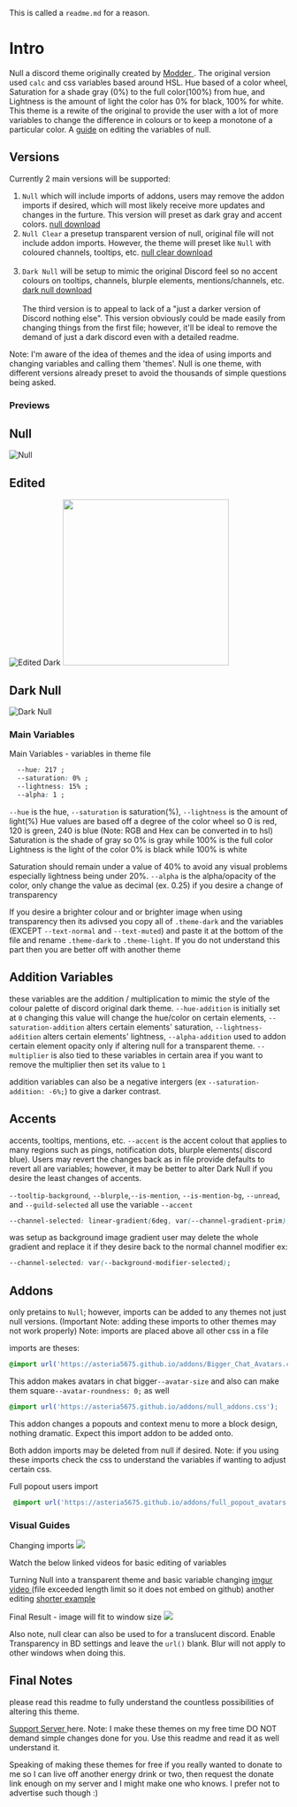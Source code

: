 This is called a `readme.md` for a reason.

# Intro
Null a discord theme originally created by <a href="https://github.com/Modder4869/BdBrokenStuff/tree/master/Themes/v1">Modder </a>. The original version used `calc` and css variables based around HSL.
Hue based of a color wheel, Saturation for a shade gray (0%) to the full color(100%) from hue, and Lightness is the amount of light the color has 0% for black, 100% for white.
This theme is a rewite of the original to provide the user with a lot of more variables to change the difference in colours or to keep a monotone of a particular color.
A [guide](https://github.com/Asteria5675/BetterDiscordThemes/blob/master/null/README.md/#Visual-Guides) on editing the variables of null.

## Versions
Currently 2 main versions will be supported:
  1. `Null` which will include imports of addons, users may remove the addon imports if desired, which will most likely receive more updates and changes in the furture. 
  This version will preset as dark gray and accent colors. <a href="https://betterdiscord.net/ghdl?id=3407">null download</a>
  2. `Null Clear` a presetup transparent version of null, original file will not include addon imports. However, the theme will preset like `Null` with coloured channels, tooltips, etc. <a href="https://betterdiscord.net/ghdl?id=3408">null clear download</a>
  <br> </br>
  3. `Dark Null` will be setup to mimic the original Discord feel so no accent colours on tooltips, channels, blurple elements, mentions/channels, etc. <a href="https://betterdiscord.net/ghdl?id=3409">dark null download</a>
  <br> </br>
The third version is to appeal to lack of a "just a darker version of Discord nothing else". This version obviously could be made easily from changing things from the first file; however, it'll be ideal to remove the demand of just a dark discord even with a detailed readme.

Note: I'm aware of the idea of themes and the idea of using imports and changing variables and calling them 'themes'. Null is one theme, with different versions already preset to avoid the thousands of simple questions being asked.

### Previews
## Null
![Null](https://github.com/Asteria5675/BetterDiscordThemes/blob/master/SourceCodes/src/Screenshot_296.png)
## Edited
![Edited Dark](https://i.imgur.com/SBK3mea.png)
<img src="https://i.imgur.com/RqK7TRu.png" height="300px" width="300px"/>
## Dark Null
![Dark Null](https://i.imgur.com/bJ7MD92.png)

### Main Variables
Main Variables - variables in theme file
```css
  --hue: 217 ;
  --saturation: 0% ;
  --lightness: 15% ;
  --alpha: 1 ;
```
`--hue` is the hue, `--saturation` is saturation(%), `--lightness` is the amount of light(%)
  Hue values are based off a degree of the color wheel so 0 is red, 120 is green, 240 is blue (Note: RGB and Hex can be converted in to hsl)
  Saturation is the shade of gray so 0% is gray while 100% is the full color
  Lightness is the light of the color 0% is black while 100% is white
  
  Saturation should remain under a value of 40% to avoid any visual problems especially lightness being under 20%.
  `--alpha` is the alpha/opacity of the color, only change the value as decimal (ex. 0.25) if you desire a change of transparency

If you desire a brighter colour and or brighter image when using transparency then its adivsed you copy all of `.theme-dark` and the variables (EXCEPT `--text-normal` and `--text-muted`) and paste it at the bottom of the file and rename `.theme-dark` to `.theme-light`. If you do not understand this part then you are better off with another theme

## Addition Variables
these variables are the addition / multiplication to mimic the style of the colour palette of discord original dark theme.
`--hue-addition` is initially set at `0` changing this value will change the hue/color on certain elements, `--saturation-addition` alters certain elements' saturation, `--lightness-addition`  alters certain elements' lightness, `--alpha-addition` used to addon certain element opacity only if altering null for a transparent theme. `--multiplier` is also tied to these variables in certain area if you want to remove the multiplier then set its value to `1`

addition variables can also be a negative intergers (ex `--saturation-addition: -6%;`) to give a darker contrast.

## Accents
accents, tooltips, mentions, etc.
`--accent` is the accent colout that applies to many regions such as pings, notification dots, blurple elements( discord blue). Users may revert the changes back as in file provide defaults to revert all are variables; however, it may be better to alter Dark Null if you desire the least changes of accents.

`--tooltip-background`,  `--blurple`,`--is-mention`, `--is-mention-bg`, `--unread`, and `--guild-selected` all use the variable `--accent` 

```css
--channel-selected: linear-gradient(6deg, var(--channel-gradient-prim),  var(--channel-gradient-sec),  var(--channel-gradient-tri));
```
was setup as background image gradient user may delete the whole gradient and replace it if they desire back to the normal channel modifier ex: 
```css
--channel-selected: var(--background-modifier-selected);
```

## Addons
only pretains to `Null`; however, imports can be added to any themes not just null versions. (Important Note: adding these imports to other themes may not work properly)
Note: imports are placed above all other css in a file

imports are theses: 
```css
@import url('https://asteria5675.github.io/addons/Bigger_Chat_Avatars.css');
```
This addon makes avatars in chat bigger`--avatar-size` and also can make them square`--avatar-roundness: 0;` as well
```css
@import url('https://asteria5675.github.io/addons/null_addons.css');
```
This addon changes a popouts and context menu to more a block design, nothing dramatic. Expect this import addon to be added onto.

Both addon imports may be deleted from null if desired. Note: if you using these imports check the css to understand the variables if wanting to adjust certain css.

Full popout users import
```css
 @import url('https://asteria5675.github.io/addons/full_popout_avatars.css');
```

### Visual Guides
Changing imports
<img src="https://i.imgur.com/QgZbnFA.gif" />

Watch the below linked videos for basic editing of variables

Turning Null into a transparent theme and basic variable changing <a href="https://i.imgur.com/9a7ZnkY.mp4">imgur video </a> (file exceeded length limit so it does not embed on github)
another editing <a href="https://i.imgur.com/fISldFJ.mp4">shorter example</a>

Final Result - image will fit to window size
<img src="https://i.imgur.com/t25BzEy.png" />

Also note, null clear can also be used to for a translucent discord. Enable Transparency in BD settings and leave the `url()` blank. Blur will not apply to other windows when doing this.
## Final Notes
please read this readme to fully understand the countless possibilities of altering this theme.

<a href="https://discord.gg/QRxZPvc" > Support Server </a> here. 
Note: I make these themes on my free time DO NOT demand simple changes done for you. Use this readme and read it as well understand it. 

Speaking of making these themes for free if you really wanted to donate to me so I can live off another energy drink or two, then request the donate link enough on my server and I might make one who knows. I prefer not to advertise such though :)
